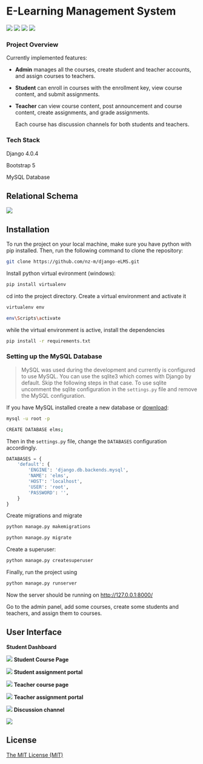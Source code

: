 
# E-Learning Management System

![](https://img.shields.io/badge/python-3.10-red) ![](https://img.shields.io/badge/django-v4.0.4-blue) ![](https://img.shields.io/badge/bootstrap-v5.2.0-success)   ![](https://img.shields.io/github/license/nz-m/django-eLMS)

### Project Overview

Currently implemented features:
- **Admin** manages all the courses, create student and teacher accounts, and assign courses to teachers.
- **Student** can enroll in courses with the enrollment key, view course content, and submit assignments.
- **Teacher** can view course content, post announcement and course content, create assignments, and grade assignments.

    Each course has discussion channels for both students and teachers.

### Tech Stack
Django 4.0.4

Bootstrap 5

MySQL Database

## Relational Schema
![](https://raw.githubusercontent.com/nz-m/django-eLMS/main/img/Schema.png)




## Installation
To run the project on your local machine, make sure you have python with pip installed. Then, run the following command to clone the repository:

```sh
git clone https://github.com/nz-m/django-eLMS.git
```
Install python virtual evironment (windows):

```sh
pip install virtualenv
```
cd into the project directory. Create a virtual environment and activate it

```sh
virtualenv env
```
```sh
env\Scripts\activate
```
while the virtual environment is active, install the dependencies

```sh
pip install -r requirements.txt
```
### Setting up the MySQL Database

>MySQL was used during the development and currently is configured to use MySQL. You can use the sqlite3 which comes with Django by default. Skip the following steps in that case. To use sqlite uncomment the sqlite configuration in the `settings.py` file and remove the MySQL configuration.

If you have MySQL installed create a new database or [download](https://dev.mysql.com/downloads/):

```sh
mysql -u root -p
```
```sh
CREATE DATABASE elms;
```

Then in the `settings.py` file, change the `DATABASES` configuration accordingly.

```python
DATABASES = {
    'default': {
        'ENGINE': 'django.db.backends.mysql',
        'NAME': 'elms',
        'HOST': 'localhost',
        'USER': 'root',
        'PASSWORD': '',
    }
}
```
Create migrations and migrate

```sh
python manage.py makemigrations
```
```sh
python manage.py migrate
```
Create a superuser:

```sh
python manage.py createsuperuser
```
Finally, run the project using

```sh
python manage.py runserver
```
Now the server should be running on http://127.0.0.1:8000/

Go to the admin panel, add some courses, create some students and teachers, and assign them to courses.

## User Interface
**Student Dashboard**

![](https://raw.githubusercontent.com/nz-m/django-eLMS/main/img/student%20dashboard.png)
**Student Course Page**

![](https://raw.githubusercontent.com/nz-m/django-eLMS/main/img/student%20course%20page.png)
**Student assignment portal**

![](https://raw.githubusercontent.com/nz-m/django-eLMS/main/img/student%20assignment%20portal.png)
**Teacher course page**

![](https://raw.githubusercontent.com/nz-m/django-eLMS/main/img/teacher%20course%20page.png)
**Teacher assignment portal**

![](https://raw.githubusercontent.com/nz-m/django-eLMS/main/img/teacher%20assignment%20portal.png)
**Discussion channel**

![](https://raw.githubusercontent.com/nz-m/django-eLMS/main/img/discussion.png)


## License
[The MIT License (MIT)](https://github.com/nz-m/django-eLMS/blob/main/LICENSE)













